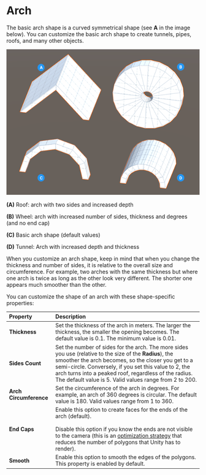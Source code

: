 # Arch

The basic arch shape is a curved symmetrical shape (see **A** in the image below). You can customize the basic arch shape to create tunnels, pipes, roofs, and many other objects.

![Arch shapes](images/shape-tool_arch.png)

**(A)** Roof: arch with two sides and increased depth

**(B)** Wheel: arch with increased number of sides, thickness and degrees (and no end cap)

**(C)** Basic arch shape (default values)

**(D)** Tunnel: Arch with increased depth and thickness

When you customize an arch shape, keep in mind that when you change the thickness and number of sides, it is relative to the overall size and circumference. For example, two arches with the same thickness but where one arch is twice as long as the other look very different. The shorter one appears much smoother than the other.

You can customize the shape of an arch with these shape-specific properties:

| **Property** | **Description** |
| :--- | :--- |
| __Thickness__ | Set the thickness of the arch in meters. The larger the thickness, the smaller the opening becomes. The default value is 0.1. The minimum value is 0.01. |
| __Sides Count__ | Set the number of sides for the arch. The more sides you use (relative to the size of the __Radius__), the smoother the arch becomes, so the closer you get to a semi-circle. Conversely, if you set this value to 2, the arch turns into a peaked roof, regardless of the radius. The default value is 5. Valid values range from 2 to 200. |
| __Arch Circumference__ | Set the circumference of the arch in degrees. For example, an arch of 360 degrees is circular. The default value is 180. Valid values range from 1 to 360. |
| __End Caps__ | Enable this option to create faces for the ends of the arch (default). <br /><br />Disable this option if you know the ends are not visible to the camera (this is an [optimization strategy](workflow-edit-tips.md) that reduces the number of polygons that Unity has to render). |
| **Smooth** | Enable this option to smooth the edges of the polygons. This property is enabled by default. |
